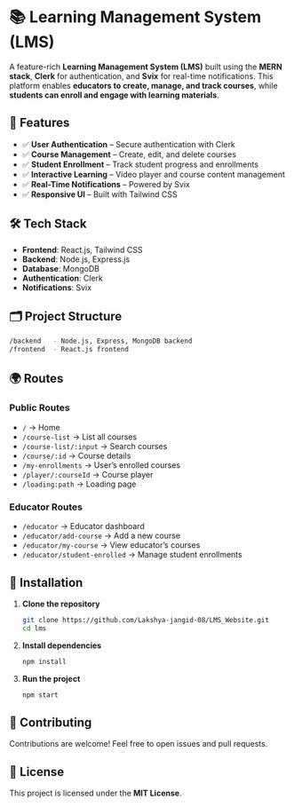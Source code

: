 # 📚 Learning Management System (LMS)  

A feature-rich **Learning Management System (LMS)** built using the **MERN stack**, **Clerk** for authentication, and **Svix** for real-time notifications. This platform enables **educators to create, manage, and track courses**, while **students can enroll and engage with learning materials**.  

## 🚀 Features  
- ✅ **User Authentication** – Secure authentication with Clerk  
- ✅ **Course Management** – Create, edit, and delete courses  
- ✅ **Student Enrollment** – Track student progress and enrollments  
- ✅ **Interactive Learning** – Video player and course content management  
- ✅ **Real-Time Notifications** – Powered by Svix  
- ✅ **Responsive UI** – Built with Tailwind CSS  

## 🛠️ Tech Stack  
- **Frontend**: React.js, Tailwind CSS  
- **Backend**: Node.js, Express.js  
- **Database**: MongoDB  
- **Authentication**: Clerk  
- **Notifications**: Svix  

## 🗂️ Project Structure  
```bash  
/backend   - Node.js, Express, MongoDB backend  
/frontend  - React.js frontend  
```

## 🌍 Routes  
### Public Routes  
- `/` → Home  
- `/course-list` → List all courses  
- `/course-list/:input` → Search courses  
- `/course/:id` → Course details  
- `/my-enrollments` → User’s enrolled courses  
- `/player/:courseId` → Course player  
- `/loading:path` → Loading page  

### Educator Routes  
- `/educator` → Educator dashboard  
- `/educator/add-course` → Add a new course  
- `/educator/my-course` → View educator’s courses  
- `/educator/student-enrolled` → Manage student enrollments  

## 🔧 Installation  
1. **Clone the repository**  
   ```bash  
   git clone https://github.com/Lakshya-jangid-08/LMS_Website.git
   cd lms  
   ```

2. **Install dependencies**  
   ```bash  
   npm install  
   ```

3. **Run the project**  
   ```bash  
   npm start  
   ```

## 🎯 Contributing  
Contributions are welcome! Feel free to open issues and pull requests.  

## 📄 License  
This project is licensed under the **MIT License**.  
